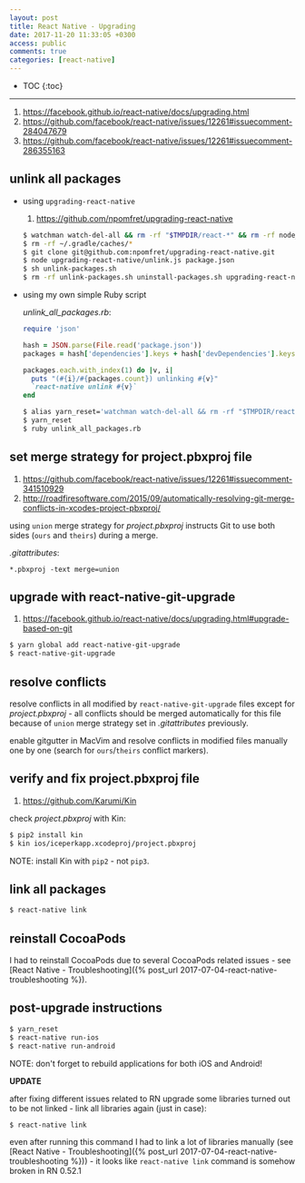 ```yaml
---
layout: post
title: React Native - Upgrading
date: 2017-11-20 11:33:05 +0300
access: public
comments: true
categories: [react-native]
---
```


<!-- more -->

* TOC
{:toc}
<hr>

1. <https://facebook.github.io/react-native/docs/upgrading.html>
2. <https://github.com/facebook/react-native/issues/12261#issuecomment-284047679>
3. <https://github.com/facebook/react-native/issues/12261#issuecomment-286355163>

unlink all packages
-------------------

- using `upgrading-react-native`

  1. <https://github.com/npomfret/upgrading-react-native>

  ```sh
  $ watchman watch-del-all && rm -rf "$TMPDIR/react-*" && rm -rf node_modules/ && yarn cache clean && yarn install
  $ rm -rf ~/.gradle/caches/*
  $ git clone git@github.com:npomfret/upgrading-react-native.git
  $ node upgrading-react-native/unlink.js package.json
  $ sh unlink-packages.sh
  $ rm -rf unlink-packages.sh uninstall-packages.sh upgrading-react-native/
  ```

- using my own simple Ruby script

  _unlink\_all\_packages.rb_:

  ```ruby
  require 'json'

  hash = JSON.parse(File.read('package.json'))
  packages = hash['dependencies'].keys + hash['devDependencies'].keys

  packages.each.with_index(1) do |v, i|
    puts "(#{i}/#{packages.count}) unlinking #{v}"
    `react-native unlink #{v}`
  end
  ```

  ```sh
  $ alias yarn_reset='watchman watch-del-all && rm -rf "$TMPDIR/react-*" && rm -rf node_modules/ && yarn cache clean && yarn install'
  $ yarn_reset
  $ ruby unlink_all_packages.rb
  ```

set merge strategy for project.pbxproj file
-------------------------------------------

1. <https://github.com/facebook/react-native/issues/12261#issuecomment-341510929>
2. <http://roadfiresoftware.com/2015/09/automatically-resolving-git-merge-conflicts-in-xcodes-project-pbxproj/>

using `union` merge strategy for _project.pbxproj_ instructs
Git to use both sides (`ours` and `theirs`) during a merge.

_.gitattributes_:

```
*.pbxproj -text merge=union
```

upgrade with react-native-git-upgrade
-------------------------------------

1. <https://facebook.github.io/react-native/docs/upgrading.html#upgrade-based-on-git>

```sh
$ yarn global add react-native-git-upgrade
$ react-native-git-upgrade
```

resolve conflicts
-----------------

resolve conflicts in all modified by `react-native-git-upgrade` files except
for _project.pbxproj_ - all conflicts should be merged automatically for this
file because of `union` merge strategy set in _.gitattributes_ previously.

enable gitgutter in MacVim and resolve conflicts in modified files manually
one by one (search for `ours`/`theirs` conflict markers).

verify and fix project.pbxproj file
-----------------------------------

1. <https://github.com/Karumi/Kin>

check _project.pbxproj_ with Kin:

```sh
$ pip2 install kin
$ kin ios/iceperkapp.xcodeproj/project.pbxproj
```

NOTE: install Kin with `pip2` - not `pip3`.

link all packages
-----------------

```sh
$ react-native link
```

reinstall CocoaPods
-------------------

I had to reinstall CocoaPods due to several CocoaPods related issues - see
[React Native - Troubleshooting]({% post_url 2017-07-04-react-native-troubleshooting %}).

post-upgrade instructions
-------------------------

```sh
$ yarn_reset
$ react-native run-ios
$ react-native run-android
```

NOTE: don't forget to rebuild applications for both iOS and Android!

**UPDATE**

after fixing different issues related to RN upgrade some libraries
turned out to be not linked - link all libraries again (just in case):

```sh
$ react-native link
```

even after running this command I had to link a lot of libraries manually
(see [React Native - Troubleshooting]({% post_url 2017-07-04-react-native-troubleshooting %})) -
it looks like `react-native link` command is somehow broken in RN 0.52.1
